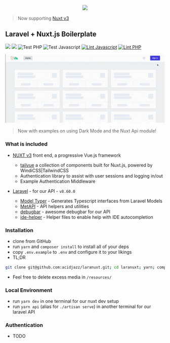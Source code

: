 <p align="center">
  <img src="https://raw.githubusercontent.com/acidjazz/laranuxt/nuxt3/resources/laranuxt.png" width="300" />
</p>

> Now supporting [Nuxt v3](https://v3.nuxtjs.org)

## Laravel + Nuxt.js Boilerplate

[![](https://img.shields.io/badge/nuxt.js-v2.15.8-04C690.svg)](https://nuxtjs.org)
[![](https://img.shields.io/badge/Laravel-v8.60.0-ff2e21.svg)](https://laravel.com)
![Test PHP](https://github.com/acidjazz/laranuxt/workflows/Test%20PHP/badge.svg)
![Test Javascript](https://github.com/acidjazz/laranuxt/workflows/Test%20Javascript/badge.svg)
[![Lint Javascript](https://github.com/acidjazz/laranuxt/actions/workflows/lint-js.yml/badge.svg)](https://github.com/acidjazz/laranuxt/actions/workflows/lint-js.yml)
[![Lint PHP](https://github.com/acidjazz/laranuxt/actions/workflows/lint-php.yml/badge.svg)](https://github.com/acidjazz/laranuxt/actions/workflows/lint-php.yml)

![](resources/laranuxt.gif?raw=true)

> Now with examples on using Dark Mode and the Nuxt Api module!

### What is included

* [NUXT v3](https://v3.nuxtjs.org) front end, a progressive Vue.js framework
  * [tailvue](https://github.com/fumeapp/tailvue) a collection of components built for Nuxt.js, powered by WindiCSS|TailwindCSS
  * Authentication library to assist with user sessions and logging in/out
  * Example Authentication Middleware

* [Laravel](https://laravel.com) - for our API - `v8.60.0`
  * [Model Typer](https://github.com/fumeapp/modeltyper) - Generates Typescript interfaces from Laravel Models 
  * [MetAPI](https://github.com/acidjazz/metapi) - API helpers and utilities
  * [debugbar](https://github.com/barryvdh/laravel-debugbar) - awesome debugbar for our API
  * [ide-helper](https://github.com/barryvdh/laravel-ide-helper) - Helper files to enable help with IDE autocompletion

### Installation

* clone from GitHub
* run `yarn` and `composer install` to install all of your deps
* copy `.env.example` to `.env` and configure it to your likings
* TL;DR
 ```bash
git clone git@github.com:acidjazz/laranuxt.git; cd laranuxt; yarn; composer install; cp .env.example .env;
 ```
* Feel free to delete excess media in  `/resources/`


### Local Environment
* run `yarn dev` in one terminal for our nuxt dev setup
* run `yarn api` (alias for `./artisan serve`) in another terminal for our laravel API

### Authentication

* TODO
